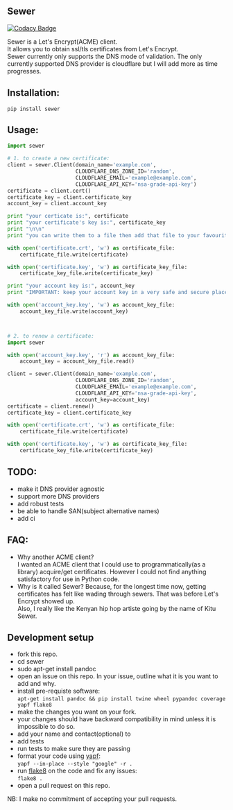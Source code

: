 ## Sewer          

[![Codacy Badge](https://api.codacy.com/project/badge/Grade/ccf655afb3974e9698025cbb65949aa2)](https://www.codacy.com/app/komuW/sewer?utm_source=github.com&amp;utm_medium=referral&amp;utm_content=komuW/sewer&amp;utm_campaign=Badge_Grade)


Sewer is a Let's Encrypt(ACME) client.         
It allows you to obtain ssl/tls certificates from Let's Encrypt.       
Sewer currently only supports the DNS mode of validation. The only currently supported DNS provider is cloudflare but I will add more as time progresses.      


## Installation:

`pip install sewer`


## Usage:

```python
import sewer

# 1. to create a new certificate:
client = sewer.Client(domain_name='example.com',
                      CLOUDFLARE_DNS_ZONE_ID='random',
                      CLOUDFLARE_EMAIL='example@example.com',
                      CLOUDFLARE_API_KEY='nsa-grade-api-key')
certificate = client.cert()
certificate_key = client.certificate_key
account_key = client.account_key

print "your certicate is:", certificate
print "your certificate's key is:", certificate_key
print "\n\n"
print "you can write them to a file then add that file to your favourite webserver."

with open('certificate.crt', 'w') as certificate_file:
    certificate_file.write(certificate)

with open('certificate.key', 'w') as certificate_key_file:
    certificate_key_file.write(certificate_key)

print "your account key is:", account_key
print "IMPORTANT: keep your account key in a very safe and secure place."

with open('account_key.key', 'w') as account_key_file:
    account_key_file.write(account_key)



# 2. to renew a certificate:
import sewer

with open('account_key.key', 'r') as account_key_file:
    account_key = account_key_file.read()

client = sewer.Client(domain_name='example.com',
                      CLOUDFLARE_DNS_ZONE_ID='random',
                      CLOUDFLARE_EMAIL='example@example.com',
                      CLOUDFLARE_API_KEY='nsa-grade-api-key',
                      account_key=account_key)
certificate = client.renew()
certificate_key = client.certificate_key

with open('certificate.crt', 'w') as certificate_file:
    certificate_file.write(certificate)

with open('certificate.key', 'w') as certificate_key_file:
    certificate_key_file.write(certificate_key)
```


## TODO:
- make it DNS provider agnostic
- support more DNS providers
- add robust tests
- be able to handle SAN(subject alternative names)
- add ci



## FAQ:
- Why another ACME client?          
  I wanted an ACME client that I could use to programmatically(as a library) acquire/get certificates. However I could not 
  find anything satisfactory for use in Python code.
- Why is it called Sewer?
  Because, for the longest time now, getting certificates has felt like wading through sewers. That was before Let's Encrypt showed up.                     
  Also, I really like the Kenyan hip hop artiste going by the name of Kitu Sewer.


## Development setup
- fork this repo.
- cd sewer
- sudo apt-get install pandoc
- open an issue on this repo. In your issue, outline what it is you want to add and why.
- install pre-requiste software:             
`apt-get install pandoc && pip install twine wheel pypandoc coverage yapf flake8`                   
- make the changes you want on your fork.
- your changes should have backward compatibility in mind unless it is impossible to do so.
- add your name and contact(optional) to 
- add tests
- run tests to make sure they are passing
- format your code using [yapf](https://github.com/google/yapf):                      
`yapf --in-place --style "google" -r .`                     
- run [flake8](https://pypi.python.org/pypi/flake8) on the code and fix any issues:                      
`flake8 .`                      
- open a pull request on this repo.               

NB: I make no commitment of accepting your pull requests.
